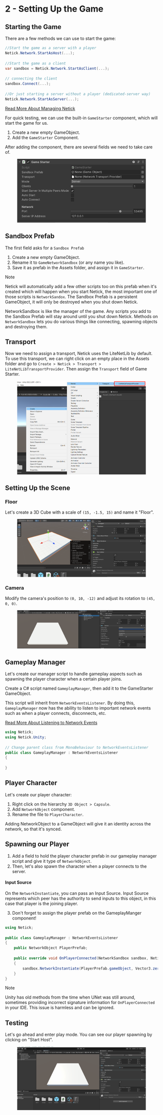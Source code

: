 # 2 - Setting Up the Game

## Starting the Game
There are a few methods we can use to start the game:

```cs
//Start the game as a server with a player
Netick.Network.StartAsHost(...);

//Start the game as a client
var sandbox = Netick.Network.StartAsClient(...);

// connecting the client
sandbox.Connect(...);

//Or just starting a server without a player (dedicated-server way)
Netick.Network.StartAsServer(...);
```
[Read More About Managing Netick](managing-netick.md)

For quick testing, we can use the built-in `GameStarter` component, which will start the game for us.

1. Create a new empty GameObject.
2. Add the `GameStarter` Component.

After adding the component, there are several fields we need to take care of.

<figure><img src="../images/getting-started/102-game-starter.png" alt=""><figcaption></figcaption></figure>

## Sandbox Prefab
The first field asks for a `Sandbox Prefab`

1. Create a new empty GameObject.
2. Rename it to `GameNetworkSandbox` (or any name you like).
3. Save it as prefab in the Assets folder, and assign it in `GameStarter`.

> [!NOTE]
> Netick will automatically add a few other scripts too on this prefab when it's created which will happen when you start Netick, the most important one of those scripts is `NetworkSandox`. The Sandbox Prefab is a persistent GameObject, it will only be destroyed when you shut down Netick.

NetworkSandbox is like the manager of the game. Any scripts you add to the Sandbox Prefab will stay around until you shut down Netick. Methods on `NetworkSandbox` lets you do various things like connecting, spawning objects and destroying them.

## Transport 
Now we need to assign a transport, Netick uses the LiteNetLib by default. To use this transport, we can right click on an empty place in the Assets folder and go to `Create > Netick > Transport > LiteNetLibTransportProvider`.
Then assign the `Transport` field of Game Starter.

<figure><img src="../images/getting-started/102-create-transport.png" alt=""><figcaption></figcaption></figure>

## Setting Up the Scene
### Floor
Let's create a 3D Cube with a scale of `(15, -1.5, 15)` and name it "Floor".

<figure><img src="../images/getting-started/102-floor.png" alt=""><figcaption></figcaption></figure>

### Camera
Modify the camera's position to `(0, 10, -12)` and adjust its rotation to `(45, 0, 0)`.

<figure><img src="../images/getting-started/102-camera.png" alt=""><figcaption></figcaption></figure>

## Gameplay Manager
Let's create our manager script to handle gameplay aspects such as spawning the player character when a certain player joins.

Create a C# script named `GameplayManager`, then add it to the GameStarter GameObject.

This script will inherit from `NetworkEventsListener`. By doing this, `GameplayManager` now has the ability to listen to important network events such as when a player connects, disconnects, etc.

[Read More About Listening to Network Events](listening-to-network-events.md)

```cs
using Netick;
using Netick.Unity;

// Change parent class from MonoBehaviour to NetworkEventsListener
public class GameplayManager : NetworkEventsListener
{
    
}
```

## Player Character
Let's create our player character:
1. Right click on the hierarchy `3D Object > Capsule`.
2. Add `NetworkObject` component.
3. Rename the file to `PlayerCharacter`.

Adding NetworkObject to a GameObject will give it an identity across the network, so that it's synced. 

## Spawning our Player
1. Add a field to hold the player character prefab in our gameplay manager script and give it type of `NetworkObject`.
2. Then, let's also spawn the character when a player connects to the server.

#### Input Source
On the `NetworkInstantiate`, you can pass an Input Source. 
Input Source represents which peer has the authority to send inputs to this object, in this case that player is the joining player.

3. Don't forget to assign the player prefab on the GameplayManger component!

```cs
using Netick;

public class GameplayManager : NetworkEventsListener
{
    public NetworkObject PlayerPrefab;

    public override void OnPlayerConnected(NetworkSandbox sandbox, Netick.NetworkPlayer player)
    {
        sandbox.NetworkInstantiate(PlayerPrefab.gameObject, Vector3.zero, Quaternion.identity, player);
    }
}
```

> [!Note]
> Unity has old methods from the time when UNet was still around, sometimes providing incorrect signature information for `OnPlayerConnected` in your IDE. This issue is harmless and can be ignored.

## Testing

Let's go ahead and enter play mode. You can see our player spawning by clicking on "Start Host".

<figure><img src="../images/getting-started/102-player-spawning.gif" alt=""><figcaption></figcaption></figure>
